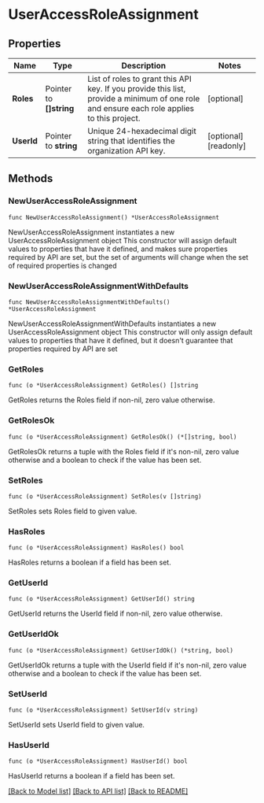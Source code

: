 # UserAccessRoleAssignment

## Properties

Name | Type | Description | Notes
------------ | ------------- | ------------- | -------------
**Roles** | Pointer to **[]string** | List of roles to grant this API key. If you provide this list, provide a minimum of one role and ensure each role applies to this project. | [optional] 
**UserId** | Pointer to **string** | Unique 24-hexadecimal digit string that identifies the organization API key. | [optional] [readonly] 

## Methods

### NewUserAccessRoleAssignment

`func NewUserAccessRoleAssignment() *UserAccessRoleAssignment`

NewUserAccessRoleAssignment instantiates a new UserAccessRoleAssignment object
This constructor will assign default values to properties that have it defined,
and makes sure properties required by API are set, but the set of arguments
will change when the set of required properties is changed

### NewUserAccessRoleAssignmentWithDefaults

`func NewUserAccessRoleAssignmentWithDefaults() *UserAccessRoleAssignment`

NewUserAccessRoleAssignmentWithDefaults instantiates a new UserAccessRoleAssignment object
This constructor will only assign default values to properties that have it defined,
but it doesn't guarantee that properties required by API are set

### GetRoles

`func (o *UserAccessRoleAssignment) GetRoles() []string`

GetRoles returns the Roles field if non-nil, zero value otherwise.

### GetRolesOk

`func (o *UserAccessRoleAssignment) GetRolesOk() (*[]string, bool)`

GetRolesOk returns a tuple with the Roles field if it's non-nil, zero value otherwise
and a boolean to check if the value has been set.

### SetRoles

`func (o *UserAccessRoleAssignment) SetRoles(v []string)`

SetRoles sets Roles field to given value.

### HasRoles

`func (o *UserAccessRoleAssignment) HasRoles() bool`

HasRoles returns a boolean if a field has been set.
### GetUserId

`func (o *UserAccessRoleAssignment) GetUserId() string`

GetUserId returns the UserId field if non-nil, zero value otherwise.

### GetUserIdOk

`func (o *UserAccessRoleAssignment) GetUserIdOk() (*string, bool)`

GetUserIdOk returns a tuple with the UserId field if it's non-nil, zero value otherwise
and a boolean to check if the value has been set.

### SetUserId

`func (o *UserAccessRoleAssignment) SetUserId(v string)`

SetUserId sets UserId field to given value.

### HasUserId

`func (o *UserAccessRoleAssignment) HasUserId() bool`

HasUserId returns a boolean if a field has been set.

[[Back to Model list]](../README.md#documentation-for-models) [[Back to API list]](../README.md#documentation-for-api-endpoints) [[Back to README]](../README.md)


